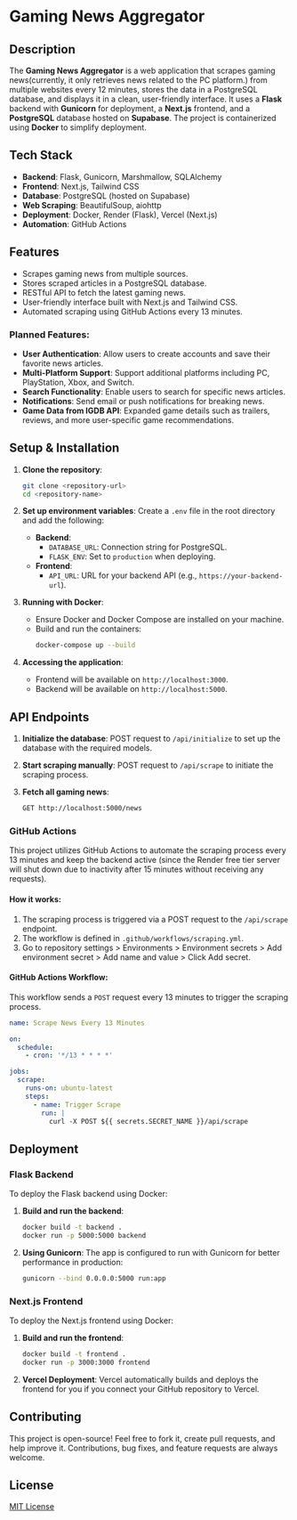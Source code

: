 # **Gaming News Aggregator**

## **Description**

The **Gaming News Aggregator** is a web application that scrapes gaming news(currently, it only retrieves news related to the PC platform.) from multiple websites every 12 minutes, stores the data in a PostgreSQL database, and displays it in a clean, user-friendly interface. It uses a **Flask** backend with **Gunicorn** for deployment, a **Next.js** frontend, and a **PostgreSQL** database hosted on **Supabase**. The project is containerized using **Docker** to simplify deployment.

## **Tech Stack**

- **Backend**: Flask, Gunicorn, Marshmallow, SQLAlchemy
- **Frontend**: Next.js, Tailwind CSS
- **Database**: PostgreSQL (hosted on Supabase)
- **Web Scraping**: BeautifulSoup, aiohttp
- **Deployment**: Docker, Render (Flask), Vercel (Next.js)
- **Automation**: GitHub Actions

## **Features**

- Scrapes gaming news from multiple sources.
- Stores scraped articles in a PostgreSQL database.
- RESTful API to fetch the latest gaming news.
- User-friendly interface built with Next.js and Tailwind CSS.
- Automated scraping using GitHub Actions every 13 minutes.

### Planned Features:

- **User Authentication**: Allow users to create accounts and save their favorite news articles.
- **Multi-Platform Support**: Support additional platforms including PC, PlayStation, Xbox, and Switch.
- **Search Functionality**: Enable users to search for specific news articles.
- **Notifications**: Send email or push notifications for breaking news.
- **Game Data from IGDB API**: Expanded game details such as trailers, reviews, and more user-specific game recommendations.

## **Setup & Installation**

1. **Clone the repository**:

   ```bash
   git clone <repository-url>
   cd <repository-name>
   ```

2. **Set up environment variables**:
   Create a `.env` file in the root directory and add the following:

   - **Backend**:
     - `DATABASE_URL`: Connection string for PostgreSQL.
     - `FLASK_ENV`: Set to `production` when deploying.
   - **Frontend**:
     - `API_URL`: URL for your backend API (e.g., `https://your-backend-url`).

3. **Running with Docker**:

   - Ensure Docker and Docker Compose are installed on your machine.
   - Build and run the containers:
     ```bash
     docker-compose up --build
     ```

4. **Accessing the application**:
   - Frontend will be available on `http://localhost:3000`.
   - Backend will be available on `http://localhost:5000`.

## **API Endpoints**

1. **Initialize the database**:
   POST request to `/api/initialize` to set up the database with the required models.
2. **Start scraping manually**:
   POST request to `/api/scrape` to initiate the scraping process.

3. **Fetch all gaming news**:
   ```bash
   GET http://localhost:5000/news
   ```

### **GitHub Actions**

This project utilizes GitHub Actions to automate the scraping process every 13 minutes and keep the backend active (since the Render free tier server will shut down due to inactivity after 15 minutes without receiving any requests).

#### **How it works**:
1. The scraping process is triggered via a POST request to the `/api/scrape` endpoint.
2. The workflow is defined in `.github/workflows/scraping.yml`.
3. Go to repository settings > Environments > Environment secrets > Add environment secret > Add name and value > Click Add secret.

#### **GitHub Actions Workflow**:
This workflow sends a `POST` request every 13 minutes to trigger the scraping process.

```yaml
name: Scrape News Every 13 Minutes

on:
  schedule:
    - cron: '*/13 * * * *'

jobs:
  scrape:
    runs-on: ubuntu-latest
    steps:
      - name: Trigger Scrape
        run: |
          curl -X POST ${{ secrets.SECRET_NAME }}/api/scrape
```

## **Deployment**

### **Flask Backend**

To deploy the Flask backend using Docker:

1. **Build and run the backend**:

   ```bash
   docker build -t backend .
   docker run -p 5000:5000 backend
   ```

2. **Using Gunicorn**:
   The app is configured to run with Gunicorn for better performance in production:
   ```bash
   gunicorn --bind 0.0.0.0:5000 run:app
   ```

### **Next.js Frontend**

To deploy the Next.js frontend using Docker:

1. **Build and run the frontend**:

   ```bash
   docker build -t frontend .
   docker run -p 3000:3000 frontend
   ```

2. **Vercel Deployment**:
   Vercel automatically builds and deploys the frontend for you if you connect your GitHub repository to Vercel.

## **Contributing**

This project is open-source! Feel free to fork it, create pull requests, and help improve it. Contributions, bug fixes, and feature requests are always welcome.

## License

[MIT License](LICENSE)